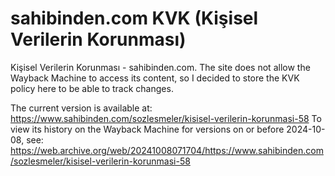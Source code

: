 # sahibinden.com KVK (Kişisel Verilerin Korunması)

Kişisel Verilerin Korunması - sahibinden.com. The site does not allow the Wayback Machine to access its content, so I decided to store the KVK policy here to be able to track changes.

The current version is available at: https://www.sahibinden.com/sozlesmeler/kisisel-verilerin-korunmasi-58
To view its history on the Wayback Machine for versions on or before 2024-10-08, see: https://web.archive.org/web/20241008071704/https://www.sahibinden.com/sozlesmeler/kisisel-verilerin-korunmasi-58
